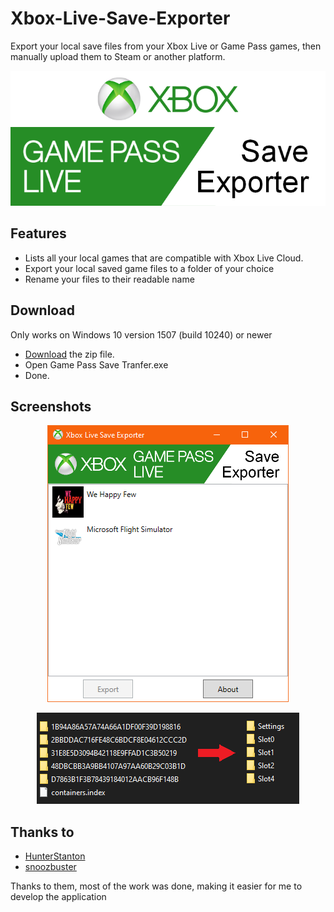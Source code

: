 # Xbox-Live-Save-Exporter
Export your local save files from your Xbox Live or Game Pass games, then manually upload them to Steam or another platform.

<p align="center">
  <img src="Store/Logo.png"/>
</p>

<!--[Website](https://tom60chat.wixsite.com/katycorp/post/?lang=en)-->

## Features
- Lists all your local games that are compatible with Xbox Live Cloud.
- Export your local saved game files to a folder of your choice
- Rename your files to their readable name

## Download
Only works on Windows 10 version 1507 (build 10240) or newer

- [Download](https://github.com/Tom60chat/Xbox-Live-Save-Exporter/releases/tag/release) the zip file.
- Open Game Pass Save Tranfer.exe
- Done.

## Screenshots
<p align="center">
  <img src="Store/Screenshot.png"/>
</p>

<p align="center">
  <img src="Store/Screenshot2.png"/>
</p>

## Thanks to
- [HunterStanton](https://github.com/HunterStanton/ContainerReader)
- [snoozbuster](https://github.com/goatfungus/NMSSaveEditor/issues/306)

Thanks to them, most of the work was done, making it easier for me to develop the application
